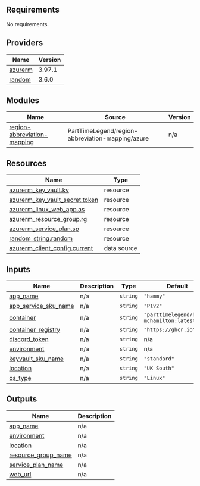 <!-- BEGIN_TF_DOCS -->
## Requirements

No requirements.

## Providers

| Name | Version |
|------|---------|
| <a name="provider_azurerm"></a> [azurerm](#provider\_azurerm) | 3.97.1 |
| <a name="provider_random"></a> [random](#provider\_random) | 3.6.0 |

## Modules

| Name | Source | Version |
|------|--------|---------|
| <a name="module_region-abbreviation-mapping"></a> [region-abbreviation-mapping](#module\_region-abbreviation-mapping) | PartTimeLegend/region-abbreviation-mapping/azure | n/a |

## Resources

| Name | Type |
|------|------|
| [azurerm_key_vault.kv](https://registry.terraform.io/providers/hashicorp/azurerm/latest/docs/resources/key_vault) | resource |
| [azurerm_key_vault_secret.token](https://registry.terraform.io/providers/hashicorp/azurerm/latest/docs/resources/key_vault_secret) | resource |
| [azurerm_linux_web_app.as](https://registry.terraform.io/providers/hashicorp/azurerm/latest/docs/resources/linux_web_app) | resource |
| [azurerm_resource_group.rg](https://registry.terraform.io/providers/hashicorp/azurerm/latest/docs/resources/resource_group) | resource |
| [azurerm_service_plan.sp](https://registry.terraform.io/providers/hashicorp/azurerm/latest/docs/resources/service_plan) | resource |
| [random_string.random](https://registry.terraform.io/providers/hashicorp/random/latest/docs/resources/string) | resource |
| [azurerm_client_config.current](https://registry.terraform.io/providers/hashicorp/azurerm/latest/docs/data-sources/client_config) | data source |

## Inputs

| Name | Description | Type | Default | Required |
|------|-------------|------|---------|:--------:|
| <a name="input_app_name"></a> [app\_name](#input\_app\_name) | n/a | `string` | `"hammy"` | no |
| <a name="input_app_service_sku_name"></a> [app\_service\_sku\_name](#input\_app\_service\_sku\_name) | n/a | `string` | `"P1v2"` | no |
| <a name="input_container"></a> [container](#input\_container) | n/a | `string` | `"parttimelegend/hammy-mchamilton:latest"` | no |
| <a name="input_container_registry"></a> [container\_registry](#input\_container\_registry) | n/a | `string` | `"https://ghcr.io"` | no |
| <a name="input_discord_token"></a> [discord\_token](#input\_discord\_token) | n/a | `string` | n/a | yes |
| <a name="input_environment"></a> [environment](#input\_environment) | n/a | `string` | n/a | yes |
| <a name="input_keyvault_sku_name"></a> [keyvault\_sku\_name](#input\_keyvault\_sku\_name) | n/a | `string` | `"standard"` | no |
| <a name="input_location"></a> [location](#input\_location) | n/a | `string` | `"UK South"` | no |
| <a name="input_os_type"></a> [os\_type](#input\_os\_type) | n/a | `string` | `"Linux"` | no |

## Outputs

| Name | Description |
|------|-------------|
| <a name="output_app_name"></a> [app\_name](#output\_app\_name) | n/a |
| <a name="output_environment"></a> [environment](#output\_environment) | n/a |
| <a name="output_location"></a> [location](#output\_location) | n/a |
| <a name="output_resource_group_name"></a> [resource\_group\_name](#output\_resource\_group\_name) | n/a |
| <a name="output_service_plan_name"></a> [service\_plan\_name](#output\_service\_plan\_name) | n/a |
| <a name="output_web_url"></a> [web\_url](#output\_web\_url) | n/a |
<!-- END_TF_DOCS -->